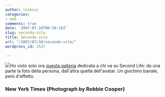 ```yaml
---
author: leibniz
categories:
- web
comments: true
date: '2007-07-10T06:50:16Z'
slug: seconda-vita
title: Seconda vita
url: "/2007/07/10/seconda-vita/"
wordpress_id: 2527

---
```

[![](https://graphics8.nytimes.com/images/2007/06/15/magazine/ava8.jpg)](https://graphics8.nytimes.com/images/2007/06/15/magazine/ava8.jpg)Ho visto solo ora [questa galleria](https://www.nytimes.com/slideshow/2007/06/15/magazine/20070617_AVATAR_SLIDESHOW_1.html) dedicata a chi va su Second Life: da una parte la foto della persona, dall'altra quella dell'avatar. Un giochino banale, però d'effetto.


### New York Times (Photograph by Robbie Cooper)
